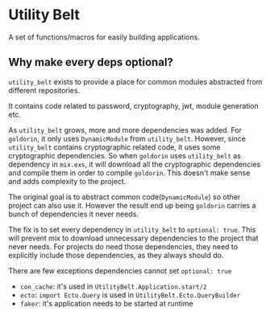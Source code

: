 # Utility Belt

A set of functions/macros for easily building applications.

## Why make every deps optional?

`utility_belt` exists to provide a place for common modules abstracted from different repositories.

It contains code related to password, cryptography, jwt, module generation etc.

As `utility_belt` grows, more and more dependencies was added. For `goldorin`, it only uses `DynamicModule` from `utility_belt`. However, since `utility_belt` contains cryptographic related code, it uses some cryptographic dependencies. So when `goldorin` uses `utility_belt` as dependency in `mix.exs`, it will download all the cryptographic dependencies and compile them in order to compile `goldorin`. This doesn't make sense and adds complexity to the project.

The original goal is to abstract common code(`DynamicModule`) so other project can also use it. However the result end up being `goldorin` carries a bunch of dependencies it never needs.

The fix is to set every dependency in `utility_belt` to `optional: true`. This will prevent mix to download unnecessary dependencies to the project that never needs. For projects do need those dependencies, they need to explicitly include those dependencies, as they always should do.

There are few exceptions dependencies cannot set `optional: true`

- `con_cache`: it's used in `UtilityBelt.Application.start/2`
- `ecto`: `import Ecto.Query` is used in `UtilityBelt.Ecto.QueryBuilder`
- `faker`: it's application needs to be started at runtime
